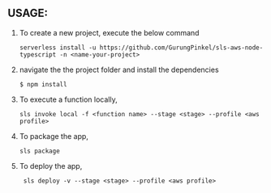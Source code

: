 ## USAGE:

1. To create a new project, execute the below command

   `serverless install -u https://github.com/GurungPinkel/sls-aws-node-typescript -n <name-your-project>`

1. navigate the the project folder and install the dependencies

   `$ npm install`

1. To execute a function locally,

   `sls invoke local -f <function name> --stage <stage> --profile <aws profile>`

1. To package the app,

   `sls package`

1. To deploy the app,

   ` sls deploy -v --stage <stage> --profile <aws profile>`
